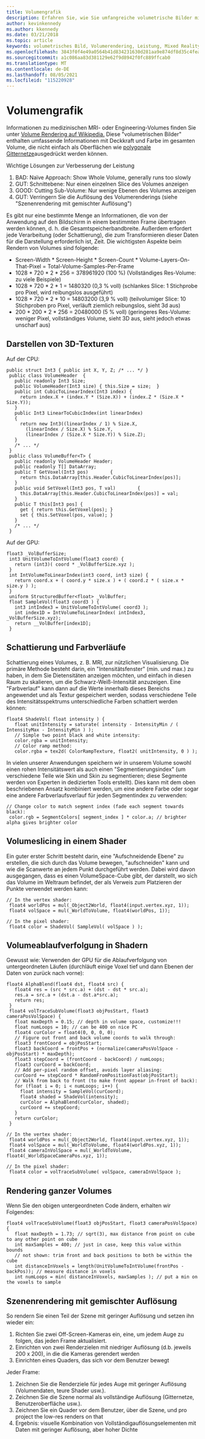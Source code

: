 ```yaml
---
title: Volumengrafik
description: Erfahren Sie, wie Sie umfangreiche volumetrische Bilder mit Deckkraft und Farbe in Windows Mixed Reality effizient rendern.
author: kevinkennedy
ms.author: kkennedy
ms.date: 03/21/2018
ms.topic: article
keywords: volumetrisches Bild, Volumerendering, Leistung, Mixed Reality
ms.openlocfilehash: 3843f0f4e49a0564b41d834231630d281aa9e874df8d35c4feaa4fe5bba0ed68
ms.sourcegitcommit: a1c086aa83d381129e62f9d8942f0fc889ffcab0
ms.translationtype: MT
ms.contentlocale: de-DE
ms.lasthandoff: 08/05/2021
ms.locfileid: "115220928"
---
```

# <a name="volume-rendering"></a>Volumengrafik

Informationen zu medizinischen MRI- oder Engineering-Volumes finden Sie unter [Volume Rendering auf Wikipedia.](https://en.wikipedia.org/wiki/Volume_rendering) Diese "volumetrischen Bilder" enthalten umfassende Informationen mit Deckkraft und Farbe im gesamten Volume, die nicht einfach als Oberflächen wie [polygonale Gitternetze](https://en.wikipedia.org/wiki/Polygon_mesh)ausgedrückt werden können.

Wichtige Lösungen zur Verbesserung der Leistung
1. BAD: Naïve Approach: Show Whole Volume, generally runs too slowly
2. GUT: Schnittebene: Nur einen einzelnen Slice des Volumes anzeigen
3. GOOD: Cutting Sub-Volume: Nur wenige Ebenen des Volumes anzeigen
4. GUT: Verringern Sie die Auflösung des Volumerenderings (siehe "Szenenrendering mit gemischter Auflösung")

Es gibt nur eine bestimmte Menge an Informationen, die von der Anwendung auf den Bildschirm in einem bestimmten Frame übertragen werden können, d. h. die Gesamtspeicherbandbreite. Außerdem erfordert jede Verarbeitung (oder Schattierung), die zum Transformieren dieser Daten für die Darstellung erforderlich ist, Zeit. Die wichtigsten Aspekte beim Rendern von Volumes sind folgende:
* Screen-Width * Screen-Height * Screen-Count * Volume-Layers-On-That-Pixel = Total-Volume-Samples-Per-Frame
* 1028 * 720 * 2 * 256 = 378961920 (100 %) (Vollständiges Res-Volume: zu viele Beispiele)
* 1028 * 720 * 2 * 1 = 1480320 (0,3 % voll) (schlankes Slice: 1 Stichprobe pro Pixel, wird reibungslos ausgeführt)
* 1028 * 720 * 2 * 10 = 14803200 (3,9 % voll) (teilvolumiger Slice: 10 Stichproben pro Pixel, verläuft ziemlich reibungslos, sieht 3d aus)
* 200 * 200 * 2 * 256 = 20480000 (5 % voll) (geringeres Res-Volume: weniger Pixel, vollständiges Volume, sieht 3D aus, sieht jedoch etwas unscharf aus)

## <a name="representing-3d-textures"></a>Darstellen von 3D-Texturen

Auf der CPU:

```
public struct Int3 { public int X, Y, Z; /* ... */ }
 public class VolumeHeader  {
   public readonly Int3 Size;
   public VolumeHeader(Int3 size) { this.Size = size;  }
   public int CubicToLinearIndex(Int3 index) {
     return index.X + (index.Y * (Size.X)) + (index.Z * (Size.X * Size.Y));
   }
   public Int3 LinearToCubicIndex(int linearIndex)
   {
     return new Int3((linearIndex / 1) % Size.X,
       (linearIndex / Size.X) % Size.Y,
       (linearIndex / (Size.X * Size.Y)) % Size.Z);
   }
   /* ... */
 }
 public class VolumeBuffer<T> {
   public readonly VolumeHeader Header;
   public readonly T[] DataArray;
   public T GetVoxel(Int3 pos)        {
     return this.DataArray[this.Header.CubicToLinearIndex(pos)];
   }
   public void SetVoxel(Int3 pos, T val)        {
     this.DataArray[this.Header.CubicToLinearIndex(pos)] = val;
   }
   public T this[Int3 pos] {
     get { return this.GetVoxel(pos); }
     set { this.SetVoxel(pos, value); }
   }
   /* ... */
 }
```

Auf der GPU:

```
float3 _VolBufferSize;
 int3 UnitVolumeToIntVolume(float3 coord) {
   return (int3)( coord * _VolBufferSize.xyz );
 }
 int IntVolumeToLinearIndex(int3 coord, int3 size) {
   return coord.x + ( coord.y * size.x ) + ( coord.z * ( size.x * size.y ) );
 }
 uniform StructuredBuffer<float> _VolBuffer;
 float SampleVol(float3 coord3 ) {
   int3 intIndex3 = UnitVolumeToIntVolume( coord3 );
   int index1D = IntVolumeToLinearIndex( intIndex3, _VolBufferSize.xyz);
   return __VolBuffer[index1D];
 }
```

## <a name="shading-and-gradients"></a>Schattierung und Farbverläufe

Schattierung eines Volumes, z. B. MRI, zur nützlichen Visualisierung. Die primäre Methode besteht darin, ein "Intensitätsfenster" (min. und max.) zu haben, in dem Sie Dietensitäten anzeigen möchten, und einfach in diesen Raum zu skalieren, um die Schwarz-Weiß-Intensität anzuzeigen. Eine "Farbverlauf" kann dann auf die Werte innerhalb dieses Bereichs angewendet und als Textur gespeichert werden, sodass verschiedene Teile des Intensitätsspektrums unterschiedliche Farben schattiert werden können:

```
float4 ShadeVol( float intensity ) {
   float unitIntensity = saturate( intensity - IntensityMin / ( IntensityMax - IntensityMin ) );
   // Simple two point black and white intensity:
   color.rgba = unitIntensity;
   // Color ramp method:
   color.rgba = tex2d( ColorRampTexture, float2( unitIntensity, 0 ) );
```

In vielen unserer Anwendungen speichern wir in unserem Volume sowohl einen rohen Intensitätswert als auch einen "Segmentierungsindex" (um verschiedene Teile wie Skin und Skin zu segmentieren; diese Segmente werden von Experten in dedizierten Tools erstellt). Dies kann mit dem oben beschriebenen Ansatz kombiniert werden, um eine andere Farbe oder sogar eine andere Farbverlaufsverlauf für jeden Segmentindex zu verwenden:

```
// Change color to match segment index (fade each segment towards black):
 color.rgb = SegmentColors[ segment_index ] * color.a; // brighter alpha gives brighter color
```

## <a name="volume-slicing-in-a-shader"></a>Volumeslicing in einem Shader

Ein guter erster Schritt besteht darin, eine "Aufschneidende Ebene" zu erstellen, die sich durch das Volume bewegen, "aufschneiden" kann und wie die Scanwerte an jedem Punkt durchgeführt werden. Dabei wird davon ausgegangen, dass es einen VolumeSpace-Cube gibt, der darstellt, wo sich das Volume im Weltraum befindet, der als Verweis zum Platzieren der Punkte verwendet werden kann:

```
// In the vertex shader:
 float4 worldPos = mul(_Object2World, float4(input.vertex.xyz, 1));
 float4 volSpace = mul(_WorldToVolume, float4(worldPos, 1));
```

```
// In the pixel shader:
 float4 color = ShadeVol( SampleVol( volSpace ) );
```

## <a name="volume-tracing-in-shaders"></a>Volumeablaufverfolgung in Shadern

Gewusst wie: Verwenden der GPU für die Ablaufverfolgung von untergeordneten Läufen (durchläuft einige Voxel tief und dann Ebenen der Daten von zurück nach vorne):

```
float4 AlphaBlend(float4 dst, float4 src) {
   float4 res = (src * src.a) + (dst - dst * src.a);
   res.a = src.a + (dst.a - dst.a*src.a);
   return res;
 }
 float4 volTraceSubVolume(float3 objPosStart, float3 cameraPosVolSpace) {
   float maxDepth = 0.15; // depth in volume space, customize!!!
   float numLoops = 10; // can be 400 on nice PC
   float4 curColor = float4(0, 0, 0, 0);
   // Figure out front and back volume coords to walk through:
   float3 frontCoord = objPosStart;
   float3 backCoord = frontPos + (normalize(cameraPosVolSpace - objPosStart) * maxDepth);
   float3 stepCoord = (frontCoord - backCoord) / numLoops;
   float3 curCoord = backCoord;
   // Add per-pixel random offset, avoids layer aliasing:
   curCoord += stepCoord * RandomFromPositionFast(objPosStart);
   // Walk from back to front (to make front appear in-front of back):
   for (float i = 0; i < numLoops; i++) {
     float intensity = SampleVol(curCoord);
     float4 shaded = ShadeVol(intensity);
     curColor = AlphaBlend(curColor, shaded);
     curCoord += stepCoord;
   }
   return curColor;
 }
```

```
// In the vertex shader:
 float4 worldPos = mul(_Object2World, float4(input.vertex.xyz, 1));
 float4 volSpace = mul(_WorldToVolume, float4(worldPos.xyz, 1));
 float4 cameraInVolSpace = mul(_WorldToVolume, float4(_WorldSpaceCameraPos.xyz, 1));
```

```
// In the pixel shader:
 float4 color = volTraceSubVolume( volSpace, cameraInVolSpace );
```

## <a name="whole-volume-rendering"></a>Rendering ganzer Volumes

Wenn Sie den obigen untergeordneten Code ändern, erhalten wir Folgendes:

```
float4 volTraceSubVolume(float3 objPosStart, float3 cameraPosVolSpace) {
   float maxDepth = 1.73; // sqrt(3), max distance from point on cube to any other point on cube
   int maxSamples = 400; // just in case, keep this value within bounds
   // not shown: trim front and back positions to both be within the cube
   int distanceInVoxels = length(UnitVolumeToIntVolume(frontPos - backPos)); // measure distance in voxels
   int numLoops = min( distanceInVoxels, maxSamples ); // put a min on the voxels to sample
```

## <a name="mixed-resolution-scene-rendering"></a>Szenenrendering mit gemischter Auflösung

So rendern Sie einen Teil der Szene mit geringer Auflösung und setzen ihn wieder ein:
1. Richten Sie zwei Off-Screen-Kameras ein, eine, um jedem Auge zu folgen, das jeden Frame aktualisiert.
2. Einrichten von zwei Renderzielen mit niedriger Auflösung (d.b. jeweils 200 x 200), in die die Kameras gerendert werden
3. Einrichten eines Quaders, das sich vor dem Benutzer bewegt

Jeder Frame:
1. Zeichnen Sie die Renderziele für jedes Auge mit geringer Auflösung (Volumendaten, teure Shader usw.).
2. Zeichnen Sie die Szene normal als vollständige Auflösung (Gitternetze, Benutzeroberfläche usw.).
3. Zeichnen Sie ein Quader vor dem Benutzer, über die Szene, und pro project the low-res renders on that
4. Ergebnis: visuelle Kombination von Vollständigauflösungselementen mit Daten mit geringer Auflösung, aber hoher Dichte
